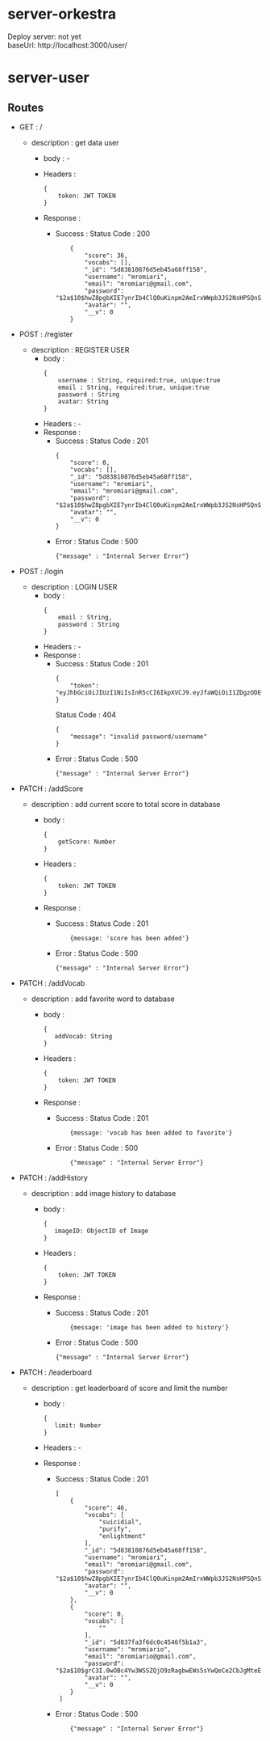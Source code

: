 # server-orkestra

Deploy server: not yet<br>
baseUrl: http://localhost:3000/user/

# server-user

Routes
---

  
- GET : /
    - description : get data user
        - body : -
        - Headers : 
            ```
            {
                token: JWT TOKEN
            }

            ```

        - Response :
            - Success :
                Status Code : 200
                ``` 
                    {
                        "score": 36,
                        "vocabs": [],
                        "_id": "5d83810876d5eb45a68ff158",
                        "username": "mromiari",
                        "email": "mromiari@gmail.com",
                        "password": "$2a$10$hwZ8pgbXIE7ynrIb4ClQ0uKinpm2AmIrxWWpb3JS2NsHPSQnSaju6",
                        "avatar": "",
                        "__v": 0
                    }
                ```
- POST : /register
    - description : REGISTER USER
        - body :
            ```
            {
                username : String, required:true, unique:true
                email : String, required:true, unique:true
                password : String
                avatar: String
            }
            ```
        - Headers : -
        - Response :
            - Success :
                Status Code : 201
                ``` 
                {
                    "score": 0,
                    "vocabs": [],
                    "_id": "5d83810876d5eb45a68ff158",
                    "username": "mromiari",
                    "email": "mromiari@gmail.com",
                    "password": "$2a$10$hwZ8pgbXIE7ynrIb4ClQ0uKinpm2AmIrxWWpb3JS2NsHPSQnSaju6",
                    "avatar": "",
                    "__v": 0
                }
                ```
            - Error :
                Status Code : 500
                ```
                {"message" : "Internal Server Error"}
                ```
- POST : /login
    - description : LOGIN USER
        - body :
            ```
            {
                email : String, 
                password : String
            }
            ```
        - Headers : -
        - Response :
            - Success :
                Status Code : 201
                ``` 
                {
                    "token": "eyJhbGciOiJIUzI1NiIsInR5cCI6IkpXVCJ9.eyJfaWQiOiI1ZDgzODEwODc2ZDVlYjQ1YTY4ZmYxNTgiLCJ1c2VybmFtZSI6Im1yb21pYXJpIiwiZW1haWwiOiJtcm9taWFyaUBnbWFpbC5jb20iLCJpYXQiOjE1Njg5MDAyNjl9.6AsPbdCFBEJgpyb9CtW6O_XZwNkxZmBrOiuzJtKNpNk"
                }
                ```
                Status Code : 404
                ``` 
                {
                    "message": "invalid password/username"
                }
                ```
            - Error :
                Status Code : 500
                ```
                {"message" : "Internal Server Error"}
                ```

- PATCH : /addScore
    - description : add current score to total score in database
        - body :
            ```
            {
                getScore: Number
            }
            ```
        - Headers : 
            ```
            {
                token: JWT TOKEN
            }

            ```

        - Response :
            - Success :
                Status Code : 201
                ``` 
                    {message: 'score has been added'}
                ```
            - Error :
                Status Code : 500
                ```
                {"message" : "Internal Server Error"}
                ```
- PATCH : /addVocab
    - description : add favorite word to database
        - body :
            ```
            {
               addVocab: String
            }
            ```
        - Headers : 
            ```
            {
                token: JWT TOKEN
            }

            ```

        - Response :
            - Success :
                Status Code : 201
                ``` 
                    {message: 'vocab has been added to favorite'}
                ```
            - Error :
                Status Code : 500

                ```
                    {"message" : "Internal Server Error"}

                ```
- PATCH : /addHistory
    - description : add image history to database
        - body :
            ```
            {
               imageID: ObjectID of Image
            }
            ```
        - Headers : 
            ```
            {
                token: JWT TOKEN
            }

            ```

        - Response :
            - Success :
                Status Code : 201
                ``` 
                    {message: 'image has been added to history'}
                ```
            - Error :
                Status Code : 500
                ```
                {"message" : "Internal Server Error"}
                ```

      

- PATCH : /leaderboard
    - description : get leaderboard of score and limit the number
        - body :
            ```
            {
               limit: Number
            }
            ```
        - Headers : -

        - Response :
            - Success :
                Status Code : 201
                ``` 
                [
                    {
                        "score": 46,
                        "vocabs": [
                            "suicidial",
                            "purify",
                            "enlightment"
                        ],
                        "_id": "5d83810876d5eb45a68ff158",
                        "username": "mromiari",
                        "email": "mromiari@gmail.com",
                        "password": "$2a$10$hwZ8pgbXIE7ynrIb4ClQ0uKinpm2AmIrxWWpb3JS2NsHPSQnSaju6",
                        "avatar": "",
                        "__v": 0
                    },
                    {
                        "score": 0,
                        "vocabs": [
                            ""
                        ],
                        "_id": "5d837fa3f6dc0c4546f5b1a3",
                        "username": "mromiario",
                        "email": "mromiario@gmail.com",
                        "password": "$2a$10$grC3I.0wOBc4Yw3WSSZQjO9zRagbwEWsSsYwQeCe2CbJgMteEpwPG",
                        "avatar": "",
                        "__v": 0
                    }
                 ]
                ```
            - Error :
                Status Code : 500

                ```
                    {"message" : "Internal Server Error"}

                ```